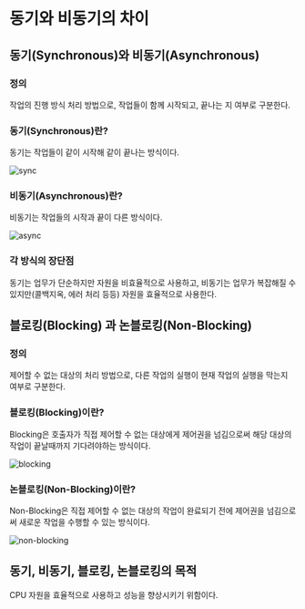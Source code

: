 # 동기와 비동기의 차이

## 동기(Synchronous)와 비동기(Asynchronous)

### 정의

작업의 진행 방식 처리 방법으로, 작업들이 함께 시작되고, 끝나는 지 여부로 구분한다.

### 동기(Synchronous)란?

동기는 작업들이 같이 시작해 같이 끝나는 방식이다.

![sync](https://github.com/CHZZK-Study/cs-study/assets/84820008/25172ba3-3015-4e72-8219-3d098f03c2e1)

### 비동기(Asynchronous)란?

비동기는 작업들의 시작과 끝이 다른 방식이다.

![async](https://github.com/CHZZK-Study/cs-study/assets/84820008/6df75858-85f4-4e0c-b84a-c550c2a25d97)

### 각 방식의 장단점

동기는 업무가 단순하지만 자원을 비효율적으로 사용하고, 비동기는 업무가 복잡해질 수 있지만(콜백지옥, 에러 처리 등등) 자원을 효율적으로 사용한다.

## 블로킹(Blocking) 과 논블로킹(Non-Blocking)

### 정의

제어할 수 없는 대상의 처리 방법으로, 다른 작업의 실행이 현재 작업의 실행을 막는지 여부로 구분한다.

### 블로킹(Blocking)이란?

Blocking은 호출자가 직접 제어할 수 없는 대상에게 제어권을 넘김으로써 해당 대상의 작업이 끝날때까지 기다려야하는 방식이다.

![blocking](https://github.com/CHZZK-Study/cs-study/assets/84820008/032cddfa-1920-422c-9c62-9315534b4de6)

### 논블로킹(Non-Blocking)이란?

Non-Blocking은 직접 제어할 수 없는 대상의 작업이 완료되기 전에 제어권을 넘김으로써 새로운 작업을 수행할 수 있는 방식이다.

![non-blocking](https://github.com/CHZZK-Study/cs-study/assets/84820008/426d0c31-9b28-4a40-a9a2-64b02b6e483f)

## 동기, 비동기, 블로킹, 논블로킹의 목적

CPU 자원을 효율적으로 사용하고 성능을 향상시키기 위함이다.